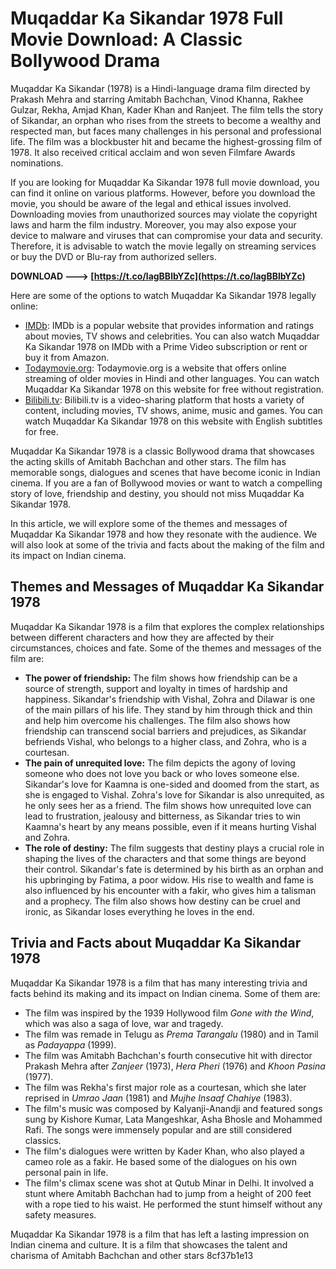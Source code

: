 # Muqaddar Ka Sikandar 1978 Full Movie Download: A Classic Bollywood Drama
  
Muqaddar Ka Sikandar (1978) is a Hindi-language drama film directed by Prakash Mehra and starring Amitabh Bachchan, Vinod Khanna, Rakhee Gulzar, Rekha, Amjad Khan, Kader Khan and Ranjeet. The film tells the story of Sikandar, an orphan who rises from the streets to become a wealthy and respected man, but faces many challenges in his personal and professional life. The film was a blockbuster hit and became the highest-grossing film of 1978. It also received critical acclaim and won seven Filmfare Awards nominations.
  
If you are looking for Muqaddar Ka Sikandar 1978 full movie download, you can find it online on various platforms. However, before you download the movie, you should be aware of the legal and ethical issues involved. Downloading movies from unauthorized sources may violate the copyright laws and harm the film industry. Moreover, you may also expose your device to malware and viruses that can compromise your data and security. Therefore, it is advisable to watch the movie legally on streaming services or buy the DVD or Blu-ray from authorized sellers.
 
**DOWNLOAD ---> [https://t.co/lagBBlbYZc](https://t.co/lagBBlbYZc)**


  
Here are some of the options to watch Muqaddar Ka Sikandar 1978 legally online:
  
- [IMDb](https://www.imdb.com/title/tt0079590/): IMDb is a popular website that provides information and ratings about movies, TV shows and celebrities. You can also watch Muqaddar Ka Sikandar 1978 on IMDb with a Prime Video subscription or rent or buy it from Amazon.
- [Todaymovie.org](https://www.todaymovie.org/muqaddar-ka-sikandar-1978-hindi/): Todaymovie.org is a website that offers online streaming of older movies in Hindi and other languages. You can watch Muqaddar Ka Sikandar 1978 on this website for free without registration.
- [Bilibili.tv](https://www.bilibili.tv/en/video/2048252691): Bilibili.tv is a video-sharing platform that hosts a variety of content, including movies, TV shows, anime, music and games. You can watch Muqaddar Ka Sikandar 1978 on this website with English subtitles for free.

Muqaddar Ka Sikandar 1978 is a classic Bollywood drama that showcases the acting skills of Amitabh Bachchan and other stars. The film has memorable songs, dialogues and scenes that have become iconic in Indian cinema. If you are a fan of Bollywood movies or want to watch a compelling story of love, friendship and destiny, you should not miss Muqaddar Ka Sikandar 1978.
  
In this article, we will explore some of the themes and messages of Muqaddar Ka Sikandar 1978 and how they resonate with the audience. We will also look at some of the trivia and facts about the making of the film and its impact on Indian cinema.
  
## Themes and Messages of Muqaddar Ka Sikandar 1978
  
Muqaddar Ka Sikandar 1978 is a film that explores the complex relationships between different characters and how they are affected by their circumstances, choices and fate. Some of the themes and messages of the film are:

- **The power of friendship:** The film shows how friendship can be a source of strength, support and loyalty in times of hardship and happiness. Sikandar's friendship with Vishal, Zohra and Dilawar is one of the main pillars of his life. They stand by him through thick and thin and help him overcome his challenges. The film also shows how friendship can transcend social barriers and prejudices, as Sikandar befriends Vishal, who belongs to a higher class, and Zohra, who is a courtesan.
- **The pain of unrequited love:** The film depicts the agony of loving someone who does not love you back or who loves someone else. Sikandar's love for Kaamna is one-sided and doomed from the start, as she is engaged to Vishal. Zohra's love for Sikandar is also unrequited, as he only sees her as a friend. The film shows how unrequited love can lead to frustration, jealousy and bitterness, as Sikandar tries to win Kaamna's heart by any means possible, even if it means hurting Vishal and Zohra.
- **The role of destiny:** The film suggests that destiny plays a crucial role in shaping the lives of the characters and that some things are beyond their control. Sikandar's fate is determined by his birth as an orphan and his upbringing by Fatima, a poor widow. His rise to wealth and fame is also influenced by his encounter with a fakir, who gives him a talisman and a prophecy. The film also shows how destiny can be cruel and ironic, as Sikandar loses everything he loves in the end.

## Trivia and Facts about Muqaddar Ka Sikandar 1978
  
Muqaddar Ka Sikandar 1978 is a film that has many interesting trivia and facts behind its making and its impact on Indian cinema. Some of them are:

- The film was inspired by the 1939 Hollywood film *Gone with the Wind*, which was also a saga of love, war and tragedy.
- The film was remade in Telugu as *Prema Tarangalu* (1980) and in Tamil as *Padayappa* (1999).
- The film was Amitabh Bachchan's fourth consecutive hit with director Prakash Mehra after *Zanjeer* (1973), *Hera Pheri* (1976) and *Khoon Pasina* (1977).
- The film was Rekha's first major role as a courtesan, which she later reprised in *Umrao Jaan* (1981) and *Mujhe Insaaf Chahiye* (1983).
- The film's music was composed by Kalyanji-Anandji and featured songs sung by Kishore Kumar, Lata Mangeshkar, Asha Bhosle and Mohammed Rafi. The songs were immensely popular and are still considered classics.
- The film's dialogues were written by Kader Khan, who also played a cameo role as a fakir. He based some of the dialogues on his own personal pain in life.
- The film's climax scene was shot at Qutub Minar in Delhi. It involved a stunt where Amitabh Bachchan had to jump from a height of 200 feet with a rope tied to his waist. He performed the stunt himself without any safety measures.

Muqaddar Ka Sikandar 1978 is a film that has left a lasting impression on Indian cinema and culture. It is a film that showcases the talent and charisma of Amitabh Bachchan and other stars
 8cf37b1e13
 
